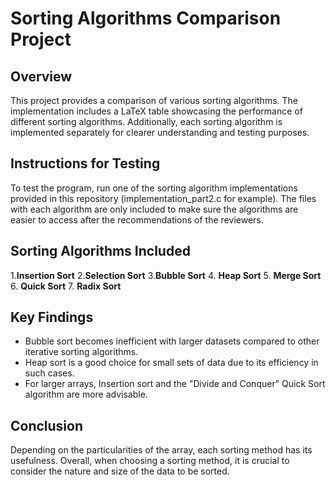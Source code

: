 # Sorting Algorithms Comparison Project

## Overview
This project provides a comparison of various sorting algorithms. The implementation includes a LaTeX table showcasing the performance of different sorting algorithms. Additionally, each sorting algorithm is implemented separately for clearer understanding and testing purposes.

## Instructions for Testing
To test the program, run one of the sorting algorithm implementations provided in this repository (implementation_part2.c for example). The files with each algorithm are only included to make sure the algorithms are easier to access after the recommendations of the reviewers.

## Sorting Algorithms Included
1.**Insertion Sort**
2.**Selection Sort**
3.**Bubble Sort**
4. **Heap Sort**
5. **Merge Sort**
6. **Quick Sort**
7. **Radix Sort**

## Key Findings
   - Bubble sort becomes inefficient with larger datasets compared to other iterative sorting algorithms.
   - Heap sort is a good choice for small sets of data due to its efficiency in such cases.
   - For larger arrays, Insertion sort and the "Divide and Conquer" Quick Sort algorithm are more advisable.
   
## Conclusion
Depending on the particularities of the array, each sorting method has its usefulness. Overall, when choosing a sorting method, it is crucial to consider the nature and size of the data to be sorted.
